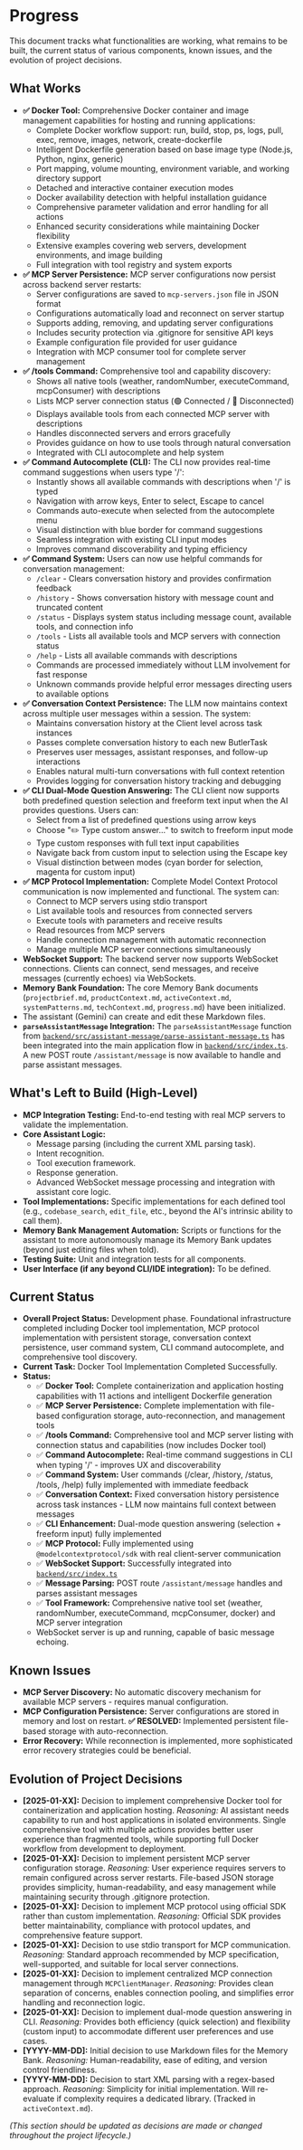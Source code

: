 # Progress

This document tracks what functionalities are working, what remains to be built, the current status of various components, known issues, and the evolution of project decisions.

## What Works

-   **✅ Docker Tool:** Comprehensive Docker container and image management capabilities for hosting and running applications:
    - Complete Docker workflow support: run, build, stop, ps, logs, pull, exec, remove, images, network, create-dockerfile
    - Intelligent Dockerfile generation based on base image type (Node.js, Python, nginx, generic)
    - Port mapping, volume mounting, environment variable, and working directory support
    - Detached and interactive container execution modes
    - Docker availability detection with helpful installation guidance
    - Comprehensive parameter validation and error handling for all actions
    - Enhanced security considerations while maintaining Docker flexibility
    - Extensive examples covering web servers, development environments, and image building
    - Full integration with tool registry and system exports
-   **✅ MCP Server Persistence:** MCP server configurations now persist across backend server restarts:
    - Server configurations are saved to `mcp-servers.json` file in JSON format
    - Configurations automatically load and reconnect on server startup
    - Supports adding, removing, and updating server configurations
    - Includes security protection via .gitignore for sensitive API keys
    - Example configuration file provided for user guidance
    - Integration with MCP consumer tool for complete server management
-   **✅ /tools Command:** Comprehensive tool and capability discovery:
    - Shows all native tools (weather, randomNumber, executeCommand, mcpConsumer) with descriptions
    - Lists MCP server connection status (🟢 Connected / 🔴 Disconnected)
    - Displays available tools from each connected MCP server with descriptions
    - Handles disconnected servers and errors gracefully
    - Provides guidance on how to use tools through natural conversation
    - Integrated with CLI autocomplete and help system
-   **✅ Command Autocomplete (CLI):** The CLI now provides real-time command suggestions when users type '/':
    - Instantly shows all available commands with descriptions when '/' is typed
    - Navigation with arrow keys, Enter to select, Escape to cancel
    - Commands auto-execute when selected from the autocomplete menu
    - Visual distinction with blue border for command suggestions
    - Seamless integration with existing CLI input modes
    - Improves command discoverability and typing efficiency
-   **✅ Command System:** Users can now use helpful commands for conversation management:
    - `/clear` - Clears conversation history and provides confirmation feedback
    - `/history` - Shows conversation history with message count and truncated content
    - `/status` - Displays system status including message count, available tools, and connection info
    - `/tools` - Lists all available tools and MCP servers with connection status
    - `/help` - Lists all available commands with descriptions
    - Commands are processed immediately without LLM involvement for fast response
    - Unknown commands provide helpful error messages directing users to available options
-   **✅ Conversation Context Persistence:** The LLM now maintains context across multiple user messages within a session. The system:
    - Maintains conversation history at the Client level across task instances
    - Passes complete conversation history to each new ButlerTask
    - Preserves user messages, assistant responses, and follow-up interactions
    - Enables natural multi-turn conversations with full context retention
    - Provides logging for conversation history tracking and debugging
-   **✅ CLI Dual-Mode Question Answering:** The CLI client now supports both predefined question selection and freeform text input when the AI provides questions. Users can:
    - Select from a list of predefined questions using arrow keys
    - Choose "✏️ Type custom answer..." to switch to freeform input mode
    - Type custom responses with full text input capabilities
    - Navigate back from custom input to selection using the Escape key
    - Visual distinction between modes (cyan border for selection, magenta for custom input)
-   **✅ MCP Protocol Implementation:** Complete Model Context Protocol communication is now implemented and functional. The system can:
    - Connect to MCP servers using stdio transport
    - List available tools and resources from connected servers
    - Execute tools with parameters and receive results
    - Read resources from MCP servers
    - Handle connection management with automatic reconnection
    - Manage multiple MCP server connections simultaneously
-   **WebSocket Support:** The backend server now supports WebSocket connections. Clients can connect, send messages, and receive messages (currently echoes) via WebSockets.
-   **Memory Bank Foundation:** The core Memory Bank documents (`projectbrief.md`, `productContext.md`, `activeContext.md`, `systemPatterns.md`, `techContext.md`, `progress.md`) have been initialized.
-   The assistant (Gemini) can create and edit these Markdown files.
-   **`parseAssistantMessage` Integration:** The `parseAssistantMessage` function from [`backend/src/assistant-message/parse-assistant-message.ts`](backend/src/assistant-message/parse-assistant-message.ts) has been integrated into the main application flow in [`backend/src/index.ts`](backend/src/index.ts). A new POST route `/assistant/message` is now available to handle and parse assistant messages.

## What's Left to Build (High-Level)

-   **MCP Integration Testing:** End-to-end testing with real MCP servers to validate the implementation.
-   **Core Assistant Logic:**
    -   Message parsing (including the current XML parsing task).
    -   Intent recognition.
    -   Tool execution framework.
    -   Response generation.
    -   Advanced WebSocket message processing and integration with assistant core logic.
-   **Tool Implementations:** Specific implementations for each defined tool (e.g., `codebase_search`, `edit_file`, etc., beyond the AI's intrinsic ability to call them).
-   **Memory Bank Management Automation:** Scripts or functions for the assistant to more autonomously manage its Memory Bank updates (beyond just editing files when told).
-   **Testing Suite:** Unit and integration tests for all components.
-   **User Interface (if any beyond CLI/IDE integration):** To be defined.

## Current Status

-   **Overall Project Status:** Development phase. Foundational infrastructure completed including Docker tool implementation, MCP protocol implementation with persistent storage, conversation context persistence, user command system, CLI command autocomplete, and comprehensive tool discovery.
-   **Current Task:** Docker Tool Implementation Completed Successfully.
-   **Status:** 
    - ✅ **Docker Tool:** Complete containerization and application hosting capabilities with 11 actions and intelligent Dockerfile generation
    - ✅ **MCP Server Persistence:** Complete implementation with file-based configuration storage, auto-reconnection, and management tools
    - ✅ **/tools Command:** Comprehensive tool and MCP server listing with connection status and capabilities (now includes Docker tool)
    - ✅ **Command Autocomplete:** Real-time command suggestions in CLI when typing '/' - improves UX and discoverability
    - ✅ **Command System:** User commands (/clear, /history, /status, /tools, /help) fully implemented with immediate feedback
    - ✅ **Conversation Context:** Fixed conversation history persistence across task instances - LLM now maintains full context between messages
    - ✅ **CLI Enhancement:** Dual-mode question answering (selection + freeform input) fully implemented
    - ✅ **MCP Protocol:** Fully implemented using `@modelcontextprotocol/sdk` with real client-server communication
    - ✅ **WebSocket Support:** Successfully integrated into [`backend/src/index.ts`](backend/src/index.ts)
    - ✅ **Message Parsing:** POST route `/assistant/message` handles and parses assistant messages
    - ✅ **Tool Framework:** Comprehensive native tool set (weather, randomNumber, executeCommand, mcpConsumer, docker) and MCP server integration
    - WebSocket server is up and running, capable of basic message echoing.

## Known Issues

-   **MCP Server Discovery:** No automatic discovery mechanism for available MCP servers - requires manual configuration.
-   **MCP Configuration Persistence:** Server configurations are stored in memory and lost on restart. **✅ RESOLVED:** Implemented persistent file-based storage with auto-reconnection.
-   **Error Recovery:** While reconnection is implemented, more sophisticated error recovery strategies could be beneficial.

## Evolution of Project Decisions

-   **[2025-01-XX]:** Decision to implement comprehensive Docker tool for containerization and application hosting. *Reasoning:* AI assistant needs capability to run and host applications in isolated environments. Single comprehensive tool with multiple actions provides better user experience than fragmented tools, while supporting full Docker workflow from development to deployment.
-   **[2025-01-XX]:** Decision to implement persistent MCP server configuration storage. *Reasoning:* User experience requires servers to remain configured across server restarts. File-based JSON storage provides simplicity, human-readability, and easy management while maintaining security through .gitignore protection.
-   **[2025-01-XX]:** Decision to implement MCP protocol using official SDK rather than custom implementation. *Reasoning:* Official SDK provides better maintainability, compliance with protocol updates, and comprehensive feature support.
-   **[2025-01-XX]:** Decision to use stdio transport for MCP communication. *Reasoning:* Standard approach recommended by MCP specification, well-supported, and suitable for local server connections.
-   **[2025-01-XX]:** Decision to implement centralized MCP connection management through `MCPClientManager`. *Reasoning:* Provides clean separation of concerns, enables connection pooling, and simplifies error handling and reconnection logic.
-   **[2025-01-XX]:** Decision to implement dual-mode question answering in CLI. *Reasoning:* Provides both efficiency (quick selection) and flexibility (custom input) to accommodate different user preferences and use cases.
-   **[YYYY-MM-DD]:** Initial decision to use Markdown files for the Memory Bank. *Reasoning:* Human-readability, ease of editing, and version control friendliness.
-   **[YYYY-MM-DD]:** Decision to start XML parsing with a regex-based approach. *Reasoning:* Simplicity for initial implementation. Will re-evaluate if complexity requires a dedicated library. (Tracked in `activeContext.md`).

*(This section should be updated as decisions are made or changed throughout the project lifecycle.)* 